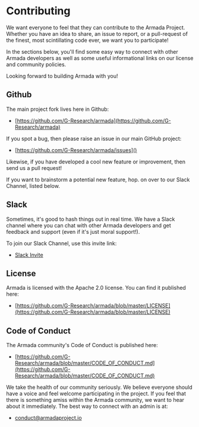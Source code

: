 # Contributing

We want everyone to feel that they can contribute to the Armada Project.  Whether you have an idea to share, an issue to report, or a pull-request of the finest, most scintillating code ever, we want you to participate!

In the sections below, you'll find some easy way to connect with other Armada developers as well as some useful informational links on our license and community policies.

Looking forward to building Armada with you!


## Github

The main project fork lives here in Github:

* [https://github.com/G-Research/armada](https://github.com/G-Research/armada)

If you spot a bug, then please raise an issue in our main GitHub project:

* [https://github.com/G-Research/armada/issues]()

Likewise, if you have developed a cool new feature or improvement, then send us a pull request!

If you want to brainstorm a potential new feature, hop. on over to our Slack Channel, listed below.


## Slack

Sometimes, it's good to hash things out in real time.  We have a Slack channel where you can chat with other Armada developers and get feedback and support (even if it's just moral support!).

To join our Slack Channel, use this invite link:

* [Slack Invite](https://join.slack.com/share/zt-i1jgklxh-WYY7TX6K~qVCraDs0ulCuw)

## License

Armada is licensed with the Apache 2.0 license.  You can find it published here:

* [https://github.com/G-Research/armada/blob/master/LICENSE](https://github.com/G-Research/armada/blob/master/LICENSE)

## Code of Conduct

The Armada community's Code of Conduct is published here:

* [https://github.com/G-Research/armada/blob/master/CODE_OF_CONDUCT.md](https://github.com/G-Research/armada/blob/master/CODE_OF_CONDUCT.md)

We take the health of our community seriously.  We believe everyone should have a voice and feel welcome participating in the project.  If you feel that there is something amiss within the Armada community, we want to hear about it immediately.  The best way to connect with an admin is at:

* [conduct@armadaproject.io](mailto:conduct@armadaproject.io)
